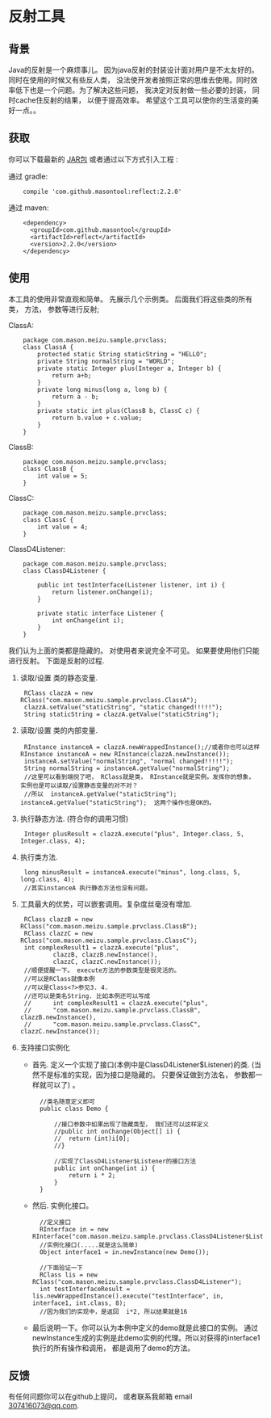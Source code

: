 # 反射工具

## 背景

  Java的反射是一个麻烦事儿。 因为java反射的封装设计面对用户是不太友好的。 同时在使用的时候又有些反人类， 没法使开发者按照正常的思维去使用。同时效率低下也是一个问题。为了解决这些问题， 我决定对反射做一些必要的封装， 同时cache住反射的结果， 以便于提高效率。 希望这个工具可以使你的生活变的美好一点。。

## 获取

你可以下载最新的 [JAR包][1] 或者通过以下方式引入工程 :

通过 gradle:

        compile 'com.github.masontool:reflect:2.2.0'

通过 maven:

        <dependency>
          <groupId>com.github.masontool</groupId>
          <artifactId>reflect</artifactId>
          <version>2.2.0</version>
        </dependency>

## 使用

本工具的使用非常直观和简单。 先展示几个示例类。 后面我们将这些类的所有类， 方法， 参数等进行反射;

ClassA:

        package com.mason.meizu.sample.prvclass;
        class ClassA {
            protected static String staticString = "HELLO";
            private String normalString = "WORLD";
            private static Integer plus(Integer a, Integer b) {
                return a+b;
            }
            private long minus(long a, long b) {
                return a - b;
            }
            private static int plus(ClassB b, ClassC c) {
                return b.value + c.value;
            }
        }

ClassB:

        package com.mason.meizu.sample.prvclass;
        class ClassB {
            int value = 5;
        }

ClassC:

        package com.mason.meizu.sample.prvclass;
        class ClassC {
            int value = 4;
        }

ClassD4Listener:

        package com.mason.meizu.sample.prvclass;
        class ClassD4Listener {
    
            public int testInterface(Listener listener, int i) {
                return listener.onChange(i);
            }
            
            private static interface Listener {
                int onChange(int i);
            }
        }

我们认为上面的类都是隐藏的。 对使用者来说完全不可见。 如果要使用他们只能进行反射。 下面是反射的过程.

1. 读取/设置 类的静态变量.

        RClass clazzA = new RClass("com.mason.meizu.sample.prvclass.ClassA");
        clazzA.setValue("staticString", "static changed!!!!!");
        String staticString = clazzA.getValue("staticString");

2. 读取/设置 类的内部变量. 

        RInstance instanceA = clazzA.newWrappedInstance();//或者你也可以这样 RInstance instanceA = new RInstance(clazzA.newInstance());
        instanceA.setValue("normalString", "normal changed!!!!!");
        String normalString = instanceA.getValue("normalString");
        //这里可以看到端倪了吧， RClass就是类， RInstance就是实例。发挥你的想象， 实例也是可以读取/设置静态变量的对不对？
        //所以  instanceA.getValue("staticString");    instanceA.getValue("staticString");  这两个操作也是OK的。

3. 执行静态方法. (符合你的调用习惯)
		
        Integer plusResult = clazzA.execute("plus", Integer.class, 5, Integer.class, 4);

4. 执行类方法.

        long minusResult = instanceA.execute("minus", long.class, 5, long.class, 4);
        //其实instanceA 执行静态方法也没有问题。

5. 工具最大的优势，可以嵌套调用。复杂度丝毫没有增加.

		RClass clazzB = new RClass("com.mason.meizu.sample.prvclass.ClassB");
		RClass clazzC = new RClass("com.mason.meizu.sample.prvclass.ClassC");
		int complexResult1 = clazzA.execute("plus", 
				clazzB, clazzB.newInstance(), 
				clazzC, clazzC.newInstance());
		//顺便提醒一下。 execute方法的参数类型是很灵活的。 
		//可以是RClass就像本例
		//可以是Class<?>参见3. 4. 
		//还可以是类名String. 比如本例还可以写成  		
		//		int complexResult1 = clazzA.execute("plus", 
		//		"com.mason.meizu.sample.prvclass.ClassB", clazzB.newInstance(), 
		//		"com.mason.meizu.sample.prvclass.ClassC", clazzC.newInstance());

6. 支持接口实例化 

    * 首先. 定义一个实现了接口(本例中是ClassD4Listener$Listener)的类. (当然不是标准的实现，因为接口是隐藏的。 只要保证做到方法名， 参数都一样就可以了) 。

    		//类名随意定义即可
            public class Demo {
            
                //接口参数中如果出现了隐藏类型， 我们还可以这样定义
                //public int onChange(Object[] i) {
                //  return (int)i[0];
                //}
                
                //实现了ClassD4Listener$Listener的接口方法
                public int onChange(int i) {
                    return i * 2;
                }
            }

    * 然后. 实例化接口。

    		//定义接口
            RInterface in = new RInterface("com.mason.meizu.sample.prvclass.ClassD4Listener$Listener");
            //实例化接口(.....就是这么简单)
            Object interface1 = in.newInstance(new Demo());

            //下面验证一下
            RClass lis = new RClass("com.mason.meizu.sample.prvclass.ClassD4Listener");
            int testInterfaceResult = lis.newWrappedInstance().execute("testInterface", in, interface1, int.class, 8);
            //因为我们的实现中，是返回  i*2, 所以结果就是16

    * 最后说明一下。你可以认为本例中定义的demo就是此接口的实例。 通过newInstance生成的实例是此demo实例的代理。所以对获得的interface1执行的所有操作和调用， 都是调用了demo的方法。 



## 反馈
   有任何问题你可以在github上提问， 或者联系我邮箱 email 307416073@qq.com.

[1]: https://search.maven.org/remote_content?g=com.github.masontool&a=reflect&v=LATEST
